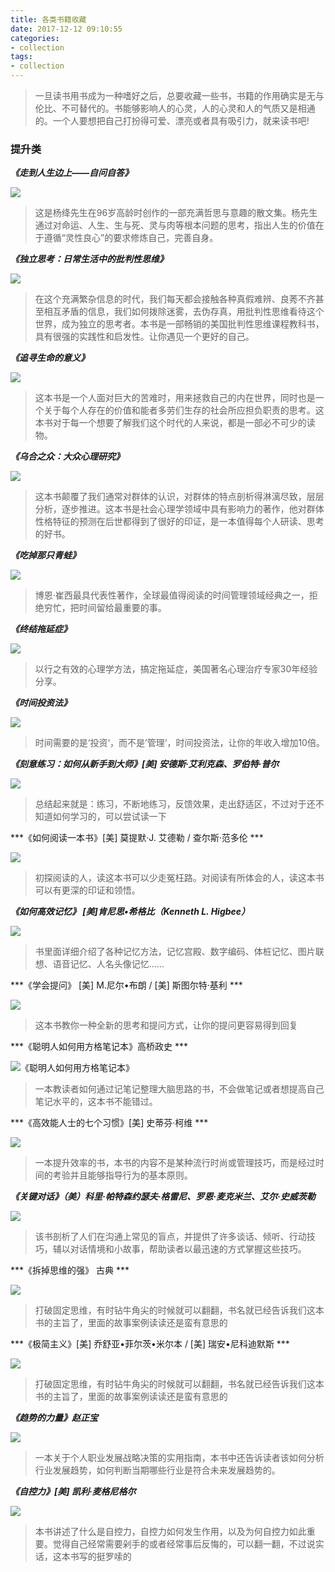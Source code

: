 ```yaml
---
title: 各类书籍收藏
date: 2017-12-12 09:10:55
categories:
- collection
tags: 
- collection
---
```


> 一旦读书用书成为一种嗜好之后，总要收藏一些书，书籍的作用确实是无与伦比、不可替代的。书能够影响人的心灵，人的心灵和人的气质又是相通的。一个人要想把自己打扮得可爱、漂亮或者具有吸引力，就来读书吧!

<!-- more -->

### 提升类

***《走到人生边上——自问自答》***

![](/img/book-collection/1.jpg)

> 这是杨绛先生在96岁高龄时创作的一部充满哲思与意趣的散文集。杨先生通过对命运、人生、生与死、灵与肉等根本问题的思考，指出人生的价值在于遵循“灵性良心”的要求修炼自己，完善自身。

***《独立思考：日常生活中的批判性思维》***

![](/img/book-collection/2.jpg)

> 在这个充满繁杂信息的时代，我们每天都会接触各种真假难辨、良莠不齐甚至相互矛盾的信息，我们如何拨除迷雾，去伪存真，用批判性思维看待这个世界，成为独立的思考者。本书是一部畅销的美国批判性思维课程教科书，具有很强的实践性和启发性。让你遇见一个更好的自己。

***《追寻生命的意义》***

![](/img/book-collection/3.jpg)

> 这本书是一个人面对巨大的苦难时，用来拯救自己的内在世界，同时也是一个关于每个人存在的价值和能者多劳们生存的社会所应担负职责的思考。这本书对于每一个想要了解我们这个时代的人来说，都是一部必不可少的读物。

***《乌合之众：大众心理研究》***

![](/img/book-collection/4.jpg)

> 这本书颠覆了我们通常对群体的认识，对群体的特点剖析得淋漓尽致，层层分析，逐步推进。这本书是社会心理学领域中具有影响力的著作，他对群体性格特征的预测在后世都得到了很好的印证，是一本值得每个人研读、思考的好书。

***《吃掉那只青蛙》***

![](/img/book-collection/5.jpg)

> 博恩·崔西最具代表性著作，全球最值得阅读的时间管理领域经典之一，拒绝穷忙，把时间留给最重要的事。

***《终结拖延症》***

![](/img/book-collection/6.jpg)

> 以行之有效的心理学方法，搞定拖延症，美国著名心理治疗专家30年经验分享。

***《时间投资法》***

![](/img/book-collection/7.jpg)

> 时间需要的是‘投资‘，而不是’管理‘，时间投资法，让你的年收入增加10倍。

***《刻意练习：如何从新手到大师》[美] 安德斯·艾利克森、罗伯特·普尔***

![](/img/book-collection/8.jpg)

> 总结起来就是：练习，不断地练习，反馈效果，走出舒适区，不过对于还不知道如何学习的，可以尝试读一下

***《如何阅读一本书》[美] 莫提默·J. 艾德勒 / 查尔斯·范多伦 ***

![](/img/book-collection/9.jpg)

> 初探阅读的人，读这本书可以少走冤枉路。对阅读有所体会的人，读这本书可以有更深的印证和领悟。

***《如何高效记忆》 [美]肯尼思•希格比（Kenneth L. Higbee）***

![](/img/book-collection/10.jpg)

> 书里面详细介绍了各种记忆方法，记忆宫殿、数字编码、体桩记忆、图片联想、语音记忆、人名头像记忆……

***《学会提问》 [美] M.尼尔•布朗 / [美] 斯图尔特·基利 ***

![](/img/book-collection/11.jpg)

> 这本书教你一种全新的思考和提问方式，让你的提问更容易得到回复

***《聪明人如何用方格笔记本》高桥政史 ***

![](/img/book-collection/12.jpg "《聪明人如何用方格笔记本》")

> 一本教读者如何通过记笔记整理大脑思路的书，不会做笔记或者想提高自己笔记水平的，这本书不能错过。

***《高效能人士的七个习惯》[美] 史蒂芬·柯维 ***

![](/img/book-collection/13.jpg)

> 一本提升效率的书，本书的内容不是某种流行时尚或管理技巧，而是经过时间的考验并且能够指导行为的基本原则。

***《关键对话》（美）科里·帕特森约瑟夫·格雷尼、罗恩·麦克米兰、艾尔·史威茨勒***

![](/img/book-collection/13.jpg)

> 该书剖析了人们在沟通上常见的盲点，并提供了许多谈话、倾听、行动技巧，辅以对话情境和小故事，帮助读者以最迅速的方式掌握这些技巧。

***《拆掉思维的强》 古典 ***

![](/img/book-collection/15.jpg)

> 打破固定思维，有时钻牛角尖的时候就可以翻翻，书名就已经告诉我们这本书的主旨了，里面的故事案例读读还是蛮有意思的

***《极简主义》[美] 乔舒亚•菲尔茨•米尔本 / [美] 瑞安•尼科迪默斯 ***

![](/img/book-collection/15.jpg)

> 打破固定思维，有时钻牛角尖的时候就可以翻翻，书名就已经告诉我们这本书的主旨了，里面的故事案例读读还是蛮有意思的

***《趋势的力量》赵正宝***

![](/img/book-collection/17.jpg)

> 一本关于个人职业发展战略决策的实用指南，本书中还告诉读者该如何分析行业发展趋势，如何判断当期哪些行业是符合未来发展趋势的。

***《自控力》[美] 凯利·麦格尼格尔***

![](/img/book-collection/18.jpg)

> 本书讲述了什么是自控力，自控力如何发生作用，以及为何自控力如此重要。觉得自己经常需要剁手的或者经常事后反悔的，可以翻一翻，不过说实话，这本书写的挺罗嗦的
 
